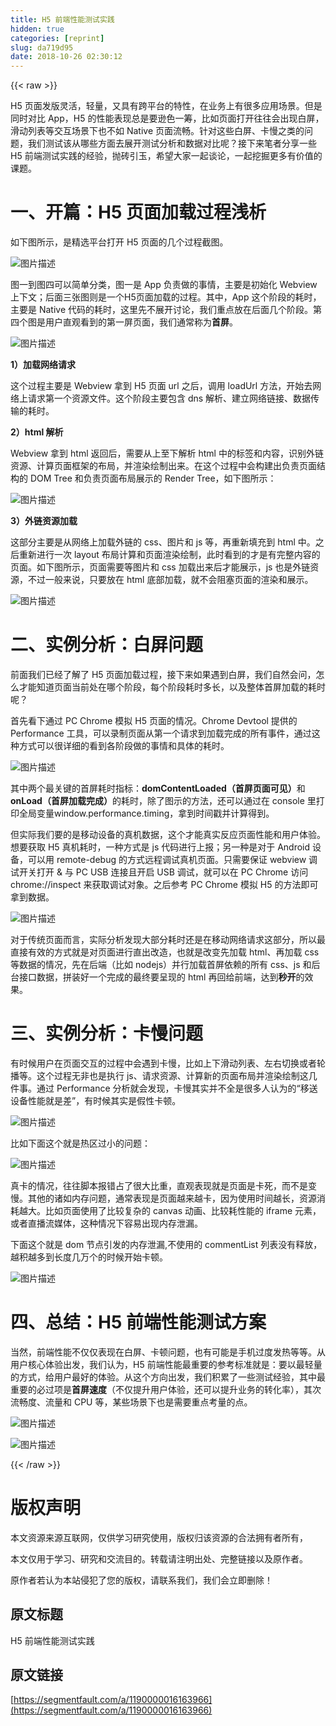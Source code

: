 ```yaml
---
title: H5 前端性能测试实践
hidden: true
categories: [reprint]
slug: da719d95
date: 2018-10-26 02:30:12
---
```


{{< raw >}}
<p>H5 &#x9875;&#x9762;&#x53D1;&#x7248;&#x7075;&#x6D3B;&#xFF0C;&#x8F7B;&#x91CF;&#xFF0C;&#x53C8;&#x5177;&#x6709;&#x8DE8;&#x5E73;&#x53F0;&#x7684;&#x7279;&#x6027;&#xFF0C;&#x5728;&#x4E1A;&#x52A1;&#x4E0A;&#x6709;&#x5F88;&#x591A;&#x5E94;&#x7528;&#x573A;&#x666F;&#x3002;&#x4F46;&#x662F;&#x540C;&#x65F6;&#x5BF9;&#x6BD4; App&#xFF0C;H5 &#x7684;&#x6027;&#x80FD;&#x8868;&#x73B0;&#x603B;&#x662F;&#x8981;&#x900A;&#x8272;&#x4E00;&#x7B79;&#xFF0C;&#x6BD4;&#x5982;&#x9875;&#x9762;&#x6253;&#x5F00;&#x5F80;&#x5F80;&#x4F1A;&#x51FA;&#x73B0;&#x767D;&#x5C4F;&#xFF0C;&#x6ED1;&#x52A8;&#x5217;&#x8868;&#x7B49;&#x4EA4;&#x4E92;&#x573A;&#x666F;&#x4E0B;&#x4E5F;&#x4E0D;&#x5982; Native &#x9875;&#x9762;&#x6D41;&#x7545;&#x3002;&#x9488;&#x5BF9;&#x8FD9;&#x4E9B;&#x767D;&#x5C4F;&#x3001;&#x5361;&#x6162;&#x4E4B;&#x7C7B;&#x7684;&#x95EE;&#x9898;&#xFF0C;&#x6211;&#x4EEC;&#x6D4B;&#x8BD5;&#x8BE5;&#x4ECE;&#x54EA;&#x4E9B;&#x65B9;&#x9762;&#x53BB;&#x5C55;&#x5F00;&#x6D4B;&#x8BD5;&#x5206;&#x6790;&#x548C;&#x6570;&#x636E;&#x5BF9;&#x6BD4;&#x5462;&#xFF1F;&#x63A5;&#x4E0B;&#x6765;&#x7B14;&#x8005;&#x5206;&#x4EAB;&#x4E00;&#x4E9B; H5 &#x524D;&#x7AEF;&#x6D4B;&#x8BD5;&#x5B9E;&#x8DF5;&#x7684;&#x7ECF;&#x9A8C;&#xFF0C;&#x629B;&#x7816;&#x5F15;&#x7389;&#xFF0C;&#x5E0C;&#x671B;&#x5927;&#x5BB6;&#x4E00;&#x8D77;&#x8C08;&#x8BBA;&#xFF0C;&#x4E00;&#x8D77;&#x6316;&#x6398;&#x66F4;&#x591A;&#x6709;&#x4EF7;&#x503C;&#x7684;&#x8BFE;&#x9898;&#x3002;</p><h1 id="articleHeader0">&#x4E00;&#x3001;&#x5F00;&#x7BC7;&#xFF1A;H5 &#x9875;&#x9762;&#x52A0;&#x8F7D;&#x8FC7;&#x7A0B;&#x6D45;&#x6790;</h1><p>&#x5982;&#x4E0B;&#x56FE;&#x6240;&#x793A;&#xFF0C;&#x662F;&#x7CBE;&#x9009;&#x5E73;&#x53F0;&#x6253;&#x5F00; H5 &#x9875;&#x9762;&#x7684;&#x51E0;&#x4E2A;&#x8FC7;&#x7A0B;&#x622A;&#x56FE;&#x3002;</p><p><span class="img-wrap"><img data-src="/img/bVbfY68?w=1836&amp;h=788" src="https://static.alili.tech/img/bVbfY68?w=1836&amp;h=788" alt="&#x56FE;&#x7247;&#x63CF;&#x8FF0;" title="&#x56FE;&#x7247;&#x63CF;&#x8FF0;" style="cursor:pointer;display:inline"></span></p><p>&#x56FE;&#x4E00;&#x5230;&#x56FE;&#x56DB;&#x53EF;&#x4EE5;&#x7B80;&#x5355;&#x5206;&#x7C7B;&#xFF0C;&#x56FE;&#x4E00;&#x662F; App &#x8D1F;&#x8D23;&#x505A;&#x7684;&#x4E8B;&#x60C5;&#xFF0C;&#x4E3B;&#x8981;&#x662F;&#x521D;&#x59CB;&#x5316; Webview &#x4E0A;&#x4E0B;&#x6587;&#xFF1B;&#x540E;&#x9762;&#x4E09;&#x5F20;&#x56FE;&#x5219;&#x662F;&#x4E00;&#x4E2A;H5&#x9875;&#x9762;&#x52A0;&#x8F7D;&#x7684;&#x8FC7;&#x7A0B;&#x3002;&#x5176;&#x4E2D;&#xFF0C;App &#x8FD9;&#x4E2A;&#x9636;&#x6BB5;&#x7684;&#x8017;&#x65F6;&#xFF0C;&#x4E3B;&#x8981;&#x662F; Native &#x4EE3;&#x7801;&#x7684;&#x8017;&#x65F6;&#xFF0C;&#x8FD9;&#x91CC;&#x5148;&#x4E0D;&#x5C55;&#x5F00;&#x8BA8;&#x8BBA;&#xFF0C;&#x6211;&#x4EEC;&#x91CD;&#x70B9;&#x653E;&#x5728;&#x540E;&#x9762;&#x51E0;&#x4E2A;&#x9636;&#x6BB5;&#x3002;&#x7B2C;&#x56DB;&#x4E2A;&#x56FE;&#x662F;&#x7528;&#x6237;&#x76F4;&#x89C2;&#x770B;&#x5230;&#x7684;&#x7B2C;&#x4E00;&#x5C4F;&#x9875;&#x9762;&#xFF0C;&#x6211;&#x4EEC;&#x901A;&#x5E38;&#x79F0;&#x4E3A;<strong>&#x9996;&#x5C4F;</strong>&#x3002;</p><p><span class="img-wrap"><img data-src="/img/bVbfY7q?w=1524&amp;h=496" src="https://static.alili.tech/img/bVbfY7q?w=1524&amp;h=496" alt="&#x56FE;&#x7247;&#x63CF;&#x8FF0;" title="&#x56FE;&#x7247;&#x63CF;&#x8FF0;" style="cursor:pointer;display:inline"></span></p><p><strong>1&#xFF09;&#x52A0;&#x8F7D;&#x7F51;&#x7EDC;&#x8BF7;&#x6C42;</strong></p><p>&#x8FD9;&#x4E2A;&#x8FC7;&#x7A0B;&#x4E3B;&#x8981;&#x662F; Webview &#x62FF;&#x5230; H5 &#x9875;&#x9762; url &#x4E4B;&#x540E;&#xFF0C;&#x8C03;&#x7528; loadUrl &#x65B9;&#x6CD5;&#xFF0C;&#x5F00;&#x59CB;&#x53BB;&#x7F51;&#x7EDC;&#x4E0A;&#x8BF7;&#x6C42;&#x7B2C;&#x4E00;&#x4E2A;&#x8D44;&#x6E90;&#x6587;&#x4EF6;&#x3002;&#x8FD9;&#x4E2A;&#x9636;&#x6BB5;&#x4E3B;&#x8981;&#x5305;&#x542B; dns &#x89E3;&#x6790;&#x3001;&#x5EFA;&#x7ACB;&#x7F51;&#x7EDC;&#x94FE;&#x63A5;&#x3001;&#x6570;&#x636E;&#x4F20;&#x8F93;&#x7684;&#x8017;&#x65F6;&#x3002;</p><p><strong>2&#xFF09;html &#x89E3;&#x6790;</strong></p><p>Webview &#x62FF;&#x5230; html &#x8FD4;&#x56DE;&#x540E;&#xFF0C;&#x9700;&#x8981;&#x4ECE;&#x4E0A;&#x81F3;&#x4E0B;&#x89E3;&#x6790; html &#x4E2D;&#x7684;&#x6807;&#x7B7E;&#x548C;&#x5185;&#x5BB9;&#xFF0C;&#x8BC6;&#x522B;&#x5916;&#x94FE;&#x8D44;&#x6E90;&#x3001;&#x8BA1;&#x7B97;&#x9875;&#x9762;&#x6846;&#x67B6;&#x7684;&#x5E03;&#x5C40;&#xFF0C;&#x5E76;&#x6E32;&#x67D3;&#x7ED8;&#x5236;&#x51FA;&#x6765;&#x3002;&#x5728;&#x8FD9;&#x4E2A;&#x8FC7;&#x7A0B;&#x4E2D;&#x4F1A;&#x6784;&#x5EFA;&#x51FA;&#x8D1F;&#x8D23;&#x9875;&#x9762;&#x7ED3;&#x6784;&#x7684; DOM Tree &#x548C;&#x8D1F;&#x8D23;&#x9875;&#x9762;&#x5E03;&#x5C40;&#x5C55;&#x793A;&#x7684; Render Tree&#xFF0C;&#x5982;&#x4E0B;&#x56FE;&#x6240;&#x793A;&#xFF1A;</p><p><span class="img-wrap"><img data-src="/img/bVbfY7y?w=814&amp;h=340" src="https://static.alili.tech/img/bVbfY7y?w=814&amp;h=340" alt="&#x56FE;&#x7247;&#x63CF;&#x8FF0;" title="&#x56FE;&#x7247;&#x63CF;&#x8FF0;" style="cursor:pointer;display:inline"></span></p><p><strong>3&#xFF09;&#x5916;&#x94FE;&#x8D44;&#x6E90;&#x52A0;&#x8F7D;</strong></p><p>&#x8FD9;&#x90E8;&#x5206;&#x4E3B;&#x8981;&#x662F;&#x4ECE;&#x7F51;&#x7EDC;&#x4E0A;&#x52A0;&#x8F7D;&#x5916;&#x94FE;&#x7684; css&#x3001;&#x56FE;&#x7247;&#x548C; js &#x7B49;&#xFF0C;&#x518D;&#x91CD;&#x65B0;&#x586B;&#x5145;&#x5230; html &#x4E2D;&#x3002;&#x4E4B;&#x540E;&#x91CD;&#x65B0;&#x8FDB;&#x884C;&#x4E00;&#x6B21; layout &#x5E03;&#x5C40;&#x8BA1;&#x7B97;&#x548C;&#x9875;&#x9762;&#x6E32;&#x67D3;&#x7ED8;&#x5236;&#xFF0C;&#x6B64;&#x65F6;&#x770B;&#x5230;&#x7684;&#x624D;&#x662F;&#x6709;&#x5B8C;&#x6574;&#x5185;&#x5BB9;&#x7684;&#x9875;&#x9762;&#x3002;&#x5982;&#x4E0B;&#x56FE;&#x6240;&#x793A;&#xFF0C;&#x9875;&#x9762;&#x9700;&#x8981;&#x7B49;&#x56FE;&#x7247;&#x548C; css &#x52A0;&#x8F7D;&#x51FA;&#x6765;&#x540E;&#x624D;&#x80FD;&#x5C55;&#x793A;&#xFF0C;js &#x4E5F;&#x662F;&#x5916;&#x94FE;&#x8D44;&#x6E90;&#xFF0C;&#x4E0D;&#x8FC7;&#x4E00;&#x822C;&#x6765;&#x8BF4;&#xFF0C;&#x53EA;&#x8981;&#x653E;&#x5728; html &#x5E95;&#x90E8;&#x52A0;&#x8F7D;&#xFF0C;&#x5C31;&#x4E0D;&#x4F1A;&#x963B;&#x585E;&#x9875;&#x9762;&#x7684;&#x6E32;&#x67D3;&#x548C;&#x5C55;&#x793A;&#x3002;</p><p><span class="img-wrap"><img data-src="/img/bVbfY7K?w=1308&amp;h=764" src="https://static.alili.tech/img/bVbfY7K?w=1308&amp;h=764" alt="&#x56FE;&#x7247;&#x63CF;&#x8FF0;" title="&#x56FE;&#x7247;&#x63CF;&#x8FF0;" style="cursor:pointer;display:inline"></span></p><h1 id="articleHeader1">&#x4E8C;&#x3001;&#x5B9E;&#x4F8B;&#x5206;&#x6790;&#xFF1A;&#x767D;&#x5C4F;&#x95EE;&#x9898;</h1><p>&#x524D;&#x9762;&#x6211;&#x4EEC;&#x5DF2;&#x7ECF;&#x4E86;&#x89E3;&#x4E86; H5 &#x9875;&#x9762;&#x52A0;&#x8F7D;&#x8FC7;&#x7A0B;&#xFF0C;&#x63A5;&#x4E0B;&#x6765;&#x5982;&#x679C;&#x9047;&#x5230;&#x767D;&#x5C4F;&#xFF0C;&#x6211;&#x4EEC;&#x81EA;&#x7136;&#x4F1A;&#x95EE;&#xFF0C;&#x600E;&#x4E48;&#x624D;&#x80FD;&#x77E5;&#x9053;&#x9875;&#x9762;&#x5F53;&#x524D;&#x5904;&#x5728;&#x54EA;&#x4E2A;&#x9636;&#x6BB5;&#xFF0C;&#x6BCF;&#x4E2A;&#x9636;&#x6BB5;&#x8017;&#x65F6;&#x591A;&#x957F;&#xFF0C;&#x4EE5;&#x53CA;&#x6574;&#x4F53;&#x9996;&#x5C4F;&#x52A0;&#x8F7D;&#x7684;&#x8017;&#x65F6;&#x5462;&#xFF1F;</p><p>&#x9996;&#x5148;&#x770B;&#x4E0B;&#x901A;&#x8FC7; PC Chrome &#x6A21;&#x62DF; H5 &#x9875;&#x9762;&#x7684;&#x60C5;&#x51B5;&#x3002;Chrome Devtool &#x63D0;&#x4F9B;&#x7684; Performance &#x5DE5;&#x5177;&#xFF0C;&#x53EF;&#x4EE5;&#x5F55;&#x5236;&#x9875;&#x9762;&#x4ECE;&#x7B2C;&#x4E00;&#x4E2A;&#x8BF7;&#x6C42;&#x5230;&#x52A0;&#x8F7D;&#x5B8C;&#x6210;&#x7684;&#x6240;&#x6709;&#x4E8B;&#x4EF6;&#xFF0C;&#x901A;&#x8FC7;&#x8FD9;&#x79CD;&#x65B9;&#x5F0F;&#x53EF;&#x4EE5;&#x5F88;&#x8BE6;&#x7EC6;&#x7684;&#x770B;&#x5230;&#x5404;&#x9636;&#x6BB5;&#x505A;&#x7684;&#x4E8B;&#x60C5;&#x548C;&#x5177;&#x4F53;&#x7684;&#x8017;&#x65F6;&#x3002;</p><p><span class="img-wrap"><img data-src="/img/bVbfY7Q?w=742&amp;h=316" src="https://static.alili.tech/img/bVbfY7Q?w=742&amp;h=316" alt="&#x56FE;&#x7247;&#x63CF;&#x8FF0;" title="&#x56FE;&#x7247;&#x63CF;&#x8FF0;" style="cursor:pointer;display:inline"></span></p><p>&#x5176;&#x4E2D;&#x4E24;&#x4E2A;&#x6700;&#x5173;&#x952E;&#x7684;&#x9996;&#x5C4F;&#x8017;&#x65F6;&#x6307;&#x6807;&#xFF1A;<strong>domContentLoaded&#xFF08;&#x9996;&#x5C4F;&#x9875;&#x9762;&#x53EF;&#x89C1;&#xFF09;</strong>&#x548C;<strong>onLoad&#xFF08;&#x9996;&#x5C4F;&#x52A0;&#x8F7D;&#x5B8C;&#x6210;&#xFF09;</strong>&#x7684;&#x8017;&#x65F6;&#xFF0C;&#x9664;&#x4E86;&#x56FE;&#x793A;&#x7684;&#x65B9;&#x6CD5;&#xFF0C;&#x8FD8;&#x53EF;&#x4EE5;&#x901A;&#x8FC7;&#x5728; console &#x91CC;&#x6253;&#x5370;&#x5168;&#x5C40;&#x53D8;&#x91CF;window.performance.timing&#xFF0C;&#x62FF;&#x5230;&#x65F6;&#x95F4;&#x6233;&#x5E76;&#x8BA1;&#x7B97;&#x5F97;&#x5230;&#x3002;</p><p>&#x4F46;&#x5B9E;&#x9645;&#x6211;&#x4EEC;&#x8981;&#x7684;&#x662F;&#x79FB;&#x52A8;&#x8BBE;&#x5907;&#x7684;&#x771F;&#x673A;&#x6570;&#x636E;&#xFF0C;&#x8FD9;&#x4E2A;&#x624D;&#x80FD;&#x771F;&#x5B9E;&#x53CD;&#x5E94;&#x9875;&#x9762;&#x6027;&#x80FD;&#x548C;&#x7528;&#x6237;&#x4F53;&#x9A8C;&#x3002;&#x60F3;&#x8981;&#x83B7;&#x53D6; H5 &#x771F;&#x673A;&#x8017;&#x65F6;&#xFF0C;&#x4E00;&#x79CD;&#x65B9;&#x5F0F;&#x662F; js &#x4EE3;&#x7801;&#x8FDB;&#x884C;&#x4E0A;&#x62A5;&#xFF1B;&#x53E6;&#x4E00;&#x79CD;&#x662F;&#x5BF9;&#x4E8E; Android &#x8BBE;&#x5907;&#xFF0C;&#x53EF;&#x4EE5;&#x7528; remote-debug &#x7684;&#x65B9;&#x5F0F;&#x8FDC;&#x7A0B;&#x8C03;&#x8BD5;&#x771F;&#x673A;&#x9875;&#x9762;&#x3002;&#x53EA;&#x9700;&#x8981;&#x4FDD;&#x8BC1; webview &#x8C03;&#x8BD5;&#x5F00;&#x5173;&#x6253;&#x5F00; &amp; &#x4E0E; PC USB &#x8FDE;&#x63A5;&#x4E14;&#x5F00;&#x542F; USB &#x8C03;&#x8BD5;&#xFF0C;&#x5C31;&#x53EF;&#x4EE5;&#x5728; PC Chrome &#x8BBF;&#x95EE; chrome://inspect &#x6765;&#x83B7;&#x53D6;&#x8C03;&#x8BD5;&#x5BF9;&#x8C61;&#x3002;&#x4E4B;&#x540E;&#x53C2;&#x8003; PC Chrome &#x6A21;&#x62DF; H5 &#x7684;&#x65B9;&#x6CD5;&#x5373;&#x53EF;&#x62FF;&#x5230;&#x6570;&#x636E;&#x3002;</p><p><span class="img-wrap"><img data-src="/img/bVbfY7U?w=1282&amp;h=752" src="https://static.alili.tech/img/bVbfY7U?w=1282&amp;h=752" alt="&#x56FE;&#x7247;&#x63CF;&#x8FF0;" title="&#x56FE;&#x7247;&#x63CF;&#x8FF0;" style="cursor:pointer;display:inline"></span></p><p>&#x5BF9;&#x4E8E;&#x4F20;&#x7EDF;&#x9875;&#x9762;&#x800C;&#x8A00;&#xFF0C;&#x5B9E;&#x9645;&#x5206;&#x6790;&#x53D1;&#x73B0;&#x5927;&#x90E8;&#x5206;&#x8017;&#x65F6;&#x8FD8;&#x662F;&#x5728;&#x79FB;&#x52A8;&#x7F51;&#x7EDC;&#x8BF7;&#x6C42;&#x8FD9;&#x90E8;&#x5206;&#xFF0C;&#x6240;&#x4EE5;&#x6700;&#x76F4;&#x63A5;&#x6709;&#x6548;&#x7684;&#x65B9;&#x5F0F;&#x5C31;&#x662F;&#x5BF9;&#x9875;&#x9762;&#x8FDB;&#x884C;&#x76F4;&#x51FA;&#x6539;&#x9020;&#xFF0C;&#x4E5F;&#x5C31;&#x662F;&#x6539;&#x53D8;&#x5148;&#x52A0;&#x8F7D; html&#x3001;&#x518D;&#x52A0;&#x8F7D; css &#x7B49;&#x6570;&#x636E;&#x7684;&#x60C5;&#x51B5;&#xFF0C;&#x5148;&#x5728;&#x540E;&#x7AEF;&#xFF08;&#x6BD4;&#x5982; nodejs&#xFF09;&#x5E76;&#x884C;&#x52A0;&#x8F7D;&#x9996;&#x5C4F;&#x4F9D;&#x8D56;&#x7684;&#x6240;&#x6709; css&#x3001;js &#x548C;&#x540E;&#x53F0;&#x63A5;&#x53E3;&#x6570;&#x636E;&#xFF0C;&#x62FC;&#x88C5;&#x597D;&#x4E00;&#x4E2A;&#x5B8C;&#x6210;&#x7684;&#x6700;&#x7EC8;&#x8981;&#x5448;&#x73B0;&#x7684; html &#x518D;&#x56DE;&#x7ED9;&#x524D;&#x7AEF;&#xFF0C;&#x8FBE;&#x5230;<strong>&#x79D2;&#x5F00;</strong>&#x7684;&#x6548;&#x679C;&#x3002;</p><h1 id="articleHeader2">&#x4E09;&#x3001;&#x5B9E;&#x4F8B;&#x5206;&#x6790;&#xFF1A;&#x5361;&#x6162;&#x95EE;&#x9898;</h1><p>&#x6709;&#x65F6;&#x5019;&#x7528;&#x6237;&#x5728;&#x9875;&#x9762;&#x4EA4;&#x4E92;&#x7684;&#x8FC7;&#x7A0B;&#x4E2D;&#x4F1A;&#x9047;&#x5230;&#x5361;&#x6162;&#xFF0C;&#x6BD4;&#x5982;&#x4E0A;&#x4E0B;&#x6ED1;&#x52A8;&#x5217;&#x8868;&#x3001;&#x5DE6;&#x53F3;&#x5207;&#x6362;&#x6216;&#x8005;&#x8F6E;&#x64AD;&#x7B49;&#x3002;&#x8FD9;&#x4E2A;&#x8FC7;&#x7A0B;&#x65E0;&#x975E;&#x4E5F;&#x662F;&#x6267;&#x884C; js&#x3001;&#x8BF7;&#x6C42;&#x8D44;&#x6E90;&#x3001;&#x8BA1;&#x7B97;&#x65B0;&#x7684;&#x9875;&#x9762;&#x5E03;&#x5C40;&#x5E76;&#x6E32;&#x67D3;&#x7ED8;&#x5236;&#x8FD9;&#x51E0;&#x4EF6;&#x4E8B;&#x3002;&#x901A;&#x8FC7; Performance &#x5206;&#x6790;&#x5C31;&#x4F1A;&#x53D1;&#x73B0;&#xFF0C;&#x5361;&#x6162;&#x5176;&#x5B9E;&#x5E76;&#x4E0D;&#x5168;&#x662F;&#x5F88;&#x591A;&#x4EBA;&#x8BA4;&#x4E3A;&#x7684;&#x201C;&#x79FB;&#x9001;&#x8BBE;&#x5907;&#x6027;&#x80FD;&#x5C31;&#x662F;&#x5DEE;&#x201D;&#xFF0C;&#x6709;&#x65F6;&#x5019;&#x5176;&#x5B9E;&#x662F;&#x5047;&#x6027;&#x5361;&#x987F;&#x3002;</p><p><span class="img-wrap"><img data-src="/img/bVbfY8f?w=822&amp;h=363" src="https://static.alili.tech/img/bVbfY8f?w=822&amp;h=363" alt="&#x56FE;&#x7247;&#x63CF;&#x8FF0;" title="&#x56FE;&#x7247;&#x63CF;&#x8FF0;" style="cursor:pointer;display:inline"></span></p><p>&#x6BD4;&#x5982;&#x4E0B;&#x9762;&#x8FD9;&#x4E2A;&#x5C31;&#x662F;&#x70ED;&#x533A;&#x8FC7;&#x5C0F;&#x7684;&#x95EE;&#x9898;&#xFF1A;</p><p><span class="img-wrap"><img data-src="/img/bVbfY8y?w=872&amp;h=530" src="https://static.alili.tech/img/bVbfY8y?w=872&amp;h=530" alt="&#x56FE;&#x7247;&#x63CF;&#x8FF0;" title="&#x56FE;&#x7247;&#x63CF;&#x8FF0;" style="cursor:pointer;display:inline"></span></p><p>&#x771F;&#x5361;&#x7684;&#x60C5;&#x51B5;&#xFF0C;&#x5F80;&#x5F80;&#x811A;&#x672C;&#x62A5;&#x9519;&#x5360;&#x4E86;&#x5F88;&#x5927;&#x6BD4;&#x91CD;&#xFF0C;&#x76F4;&#x89C2;&#x8868;&#x73B0;&#x5C31;&#x662F;&#x9875;&#x9762;&#x662F;&#x5361;&#x6B7B;&#xFF0C;&#x800C;&#x4E0D;&#x662F;&#x53D8;&#x6162;&#x3002;&#x5176;&#x4ED6;&#x7684;&#x8BF8;&#x5982;&#x5185;&#x5B58;&#x95EE;&#x9898;&#xFF0C;&#x901A;&#x5E38;&#x8868;&#x73B0;&#x662F;&#x9875;&#x9762;&#x8D8A;&#x6765;&#x8D8A;&#x5361;&#xFF0C;&#x56E0;&#x4E3A;&#x4F7F;&#x7528;&#x65F6;&#x95F4;&#x8D8A;&#x957F;&#xFF0C;&#x8D44;&#x6E90;&#x6D88;&#x8017;&#x8D8A;&#x5927;&#x3002;&#x6BD4;&#x5982;&#x9875;&#x9762;&#x4F7F;&#x7528;&#x4E86;&#x6BD4;&#x8F83;&#x590D;&#x6742;&#x7684; canvas &#x52A8;&#x753B;&#x3001;&#x6BD4;&#x8F83;&#x8017;&#x6027;&#x80FD;&#x7684; iframe &#x5143;&#x7D20;&#xFF0C;&#x6216;&#x8005;&#x76F4;&#x64AD;&#x6D41;&#x5A92;&#x4F53;&#xFF0C;&#x8FD9;&#x79CD;&#x60C5;&#x51B5;&#x4E0B;&#x5BB9;&#x6613;&#x51FA;&#x73B0;&#x5185;&#x5B58;&#x6CC4;&#x6F0F;&#x3002;</p><p>&#x4E0B;&#x9762;&#x8FD9;&#x4E2A;&#x5C31;&#x662F; dom &#x8282;&#x70B9;&#x5F15;&#x53D1;&#x7684;&#x5185;&#x5B58;&#x6CC4;&#x6F0F;,&#x4E0D;&#x4F7F;&#x7528;&#x7684; commentList &#x5217;&#x8868;&#x6CA1;&#x6709;&#x91CA;&#x653E;&#xFF0C;&#x8D8A;&#x79EF;&#x8D8A;&#x591A;&#x5230;&#x957F;&#x5EA6;&#x51E0;&#x4E07;&#x4E2A;&#x7684;&#x65F6;&#x5019;&#x5F00;&#x59CB;&#x5361;&#x987F;&#x3002;</p><p><span class="img-wrap"><img data-src="/img/bVbfY8E?w=1548&amp;h=1390" src="https://static.alili.tech/img/bVbfY8E?w=1548&amp;h=1390" alt="&#x56FE;&#x7247;&#x63CF;&#x8FF0;" title="&#x56FE;&#x7247;&#x63CF;&#x8FF0;" style="cursor:pointer"></span></p><h1 id="articleHeader3">&#x56DB;&#x3001;&#x603B;&#x7ED3;&#xFF1A;H5 &#x524D;&#x7AEF;&#x6027;&#x80FD;&#x6D4B;&#x8BD5;&#x65B9;&#x6848;</h1><p>&#x5F53;&#x7136;&#xFF0C;&#x524D;&#x7AEF;&#x6027;&#x80FD;&#x4E0D;&#x4EC5;&#x4EC5;&#x8868;&#x73B0;&#x5728;&#x767D;&#x5C4F;&#x3001;&#x5361;&#x987F;&#x95EE;&#x9898;&#xFF0C;&#x4E5F;&#x6709;&#x53EF;&#x80FD;&#x662F;&#x624B;&#x673A;&#x8FC7;&#x5EA6;&#x53D1;&#x70ED;&#x7B49;&#x7B49;&#x3002;&#x4ECE;&#x7528;&#x6237;&#x6838;&#x5FC3;&#x4F53;&#x9A8C;&#x51FA;&#x53D1;&#xFF0C;&#x6211;&#x4EEC;&#x8BA4;&#x4E3A;&#xFF0C;H5 &#x524D;&#x7AEF;&#x6027;&#x80FD;&#x6700;&#x91CD;&#x8981;&#x7684;&#x53C2;&#x8003;&#x6807;&#x51C6;&#x5C31;&#x662F;&#xFF1A;&#x8981;&#x4EE5;&#x6700;&#x8F7B;&#x91CF;&#x7684;&#x65B9;&#x5F0F;&#xFF0C;&#x7ED9;&#x7528;&#x6237;&#x6700;&#x597D;&#x7684;&#x4F53;&#x9A8C;&#x3002;&#x4ECE;&#x8FD9;&#x4E2A;&#x65B9;&#x5411;&#x51FA;&#x53D1;&#xFF0C;&#x6211;&#x4EEC;&#x79EF;&#x7D2F;&#x4E86;&#x4E00;&#x4E9B;&#x6D4B;&#x8BD5;&#x7ECF;&#x9A8C;&#xFF0C;&#x5176;&#x4E2D;&#x6700;&#x91CD;&#x8981;&#x7684;&#x5FC5;&#x8FC7;&#x9879;&#x662F;<strong>&#x9996;&#x5C4F;&#x901F;&#x5EA6;</strong>&#xFF08;&#x4E0D;&#x4EC5;&#x63D0;&#x5347;&#x7528;&#x6237;&#x4F53;&#x9A8C;&#xFF0C;&#x8FD8;&#x53EF;&#x4EE5;&#x63D0;&#x5347;&#x4E1A;&#x52A1;&#x7684;&#x8F6C;&#x5316;&#x7387;&#xFF09;&#xFF0C;&#x5176;&#x6B21;&#x6D41;&#x7545;&#x5EA6;&#x3001;&#x6D41;&#x91CF;&#x548C; CPU &#x7B49;&#xFF0C;&#x67D0;&#x4E9B;&#x573A;&#x666F;&#x4E0B;&#x4E5F;&#x662F;&#x9700;&#x8981;&#x91CD;&#x70B9;&#x8003;&#x91CF;&#x7684;&#x70B9;&#x3002;</p><p><span class="img-wrap"><img data-src="/img/bVbfY8N?w=850&amp;h=379" src="https://static.alili.tech/img/bVbfY8N?w=850&amp;h=379" alt="&#x56FE;&#x7247;&#x63CF;&#x8FF0;" title="&#x56FE;&#x7247;&#x63CF;&#x8FF0;" style="cursor:pointer"></span></p><p><span class="img-wrap"><img data-src="/img/bV50Mk?w=640&amp;h=400" src="https://static.alili.tech/img/bV50Mk?w=640&amp;h=400" alt="&#x56FE;&#x7247;&#x63CF;&#x8FF0;" title="&#x56FE;&#x7247;&#x63CF;&#x8FF0;" style="cursor:pointer;display:inline"></span></p>
{{< /raw >}}

# 版权声明
本文资源来源互联网，仅供学习研究使用，版权归该资源的合法拥有者所有，

本文仅用于学习、研究和交流目的。转载请注明出处、完整链接以及原作者。 

原作者若认为本站侵犯了您的版权，请联系我们，我们会立即删除！

## 原文标题
H5 前端性能测试实践

## 原文链接
[https://segmentfault.com/a/1190000016163966](https://segmentfault.com/a/1190000016163966)

